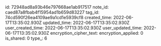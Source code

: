 id: 72948ad8a93b46e797668ae1ab917517
note_id: caed87a8fbab4f15954ad1b659d83227
tag_id: 74cd590f26ea4109ae9a1cd1e5939cf8
created_time: 2022-06-17T13:35:02.930Z
updated_time: 2022-06-17T13:35:02.930Z
user_created_time: 2022-06-17T13:35:02.930Z
user_updated_time: 2022-06-17T13:35:02.930Z
encryption_cipher_text: 
encryption_applied: 0
is_shared: 0
type_: 6